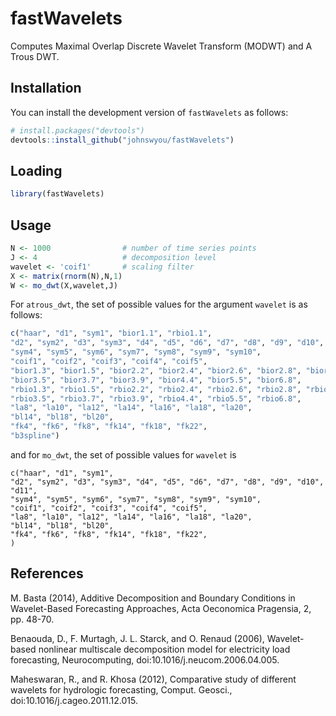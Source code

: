 # fastWavelets

Computes Maximal Overlap Discrete Wavelet Transform (MODWT) and A Trous DWT.

## Installation

You can install the development version of `fastWavelets` as follows:

``` r
# install.packages("devtools")
devtools::install_github("johnswyou/fastWavelets")
```

## Loading

``` r
library(fastWavelets)
```
## Usage

```r
N <- 1000                # number of time series points
J <- 4                   # decomposition level
wavelet <- 'coif1'       # scaling filter
X <- matrix(rnorm(N),N,1)
W <- mo_dwt(X,wavelet,J)
```

For `atrous_dwt`, the set of possible values for the argument `wavelet` is as follows:

```r
c("haar", "d1", "sym1", "bior1.1", "rbio1.1",
"d2", "sym2", "d3", "sym3", "d4", "d5", "d6", "d7", "d8", "d9", "d10", "d11",
"sym4", "sym5", "sym6", "sym7", "sym8", "sym9", "sym10",
"coif1", "coif2", "coif3", "coif4", "coif5",
"bior1.3", "bior1.5", "bior2.2", "bior2.4", "bior2.6", "bior2.8", "bior3.1", "bior3.3",
"bior3.5", "bior3.7", "bior3.9", "bior4.4", "bior5.5", "bior6.8",
"rbio1.3", "rbio1.5", "rbio2.2", "rbio2.4", "rbio2.6", "rbio2.8", "rbio3.1", "rbio3.3",
"rbio3.5", "rbio3.7", "rbio3.9", "rbio4.4", "rbio5.5", "rbio6.8",
"la8", "la10", "la12", "la14", "la16", "la18", "la20",
"bl14", "bl18", "bl20",
"fk4", "fk6", "fk8", "fk14", "fk18", "fk22",
"b3spline")
```

and for `mo_dwt`, the set of possible values for `wavelet` is

```{r}
c("haar", "d1", "sym1",
"d2", "sym2", "d3", "sym3", "d4", "d5", "d6", "d7", "d8", "d9", "d10", "d11",
"sym4", "sym5", "sym6", "sym7", "sym8", "sym9", "sym10",
"coif1", "coif2", "coif3", "coif4", "coif5",
"la8", "la10", "la12", "la14", "la16", "la18", "la20",
"bl14", "bl18", "bl20",
"fk4", "fk6", "fk8", "fk14", "fk18", "fk22",
)
```

## References

M. Basta (2014), Additive Decomposition and Boundary Conditions in Wavelet-Based
Forecasting Approaches, Acta Oeconomica Pragensia, 2, pp. 48-70.

Benaouda, D., F. Murtagh, J. L. Starck, and O. Renaud (2006),
Wavelet-based nonlinear multiscale decomposition model for
electricity load forecasting, Neurocomputing,
doi:10.1016/j.neucom.2006.04.005.

Maheswaran, R., and R. Khosa (2012), Comparative study of different
wavelets for hydrologic forecasting, Comput. Geosci.,
doi:10.1016/j.cageo.2011.12.015.
